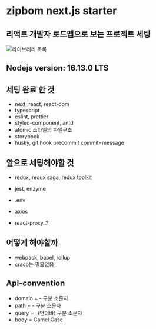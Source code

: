 # zipbom next.js starter

  ## 리액트 개발자 로드맵으로 보는 프로젝트 세팅
  ![라이브러리 목록](https://user-images.githubusercontent.com/50619560/139401702-55d090a8-33bd-4269-a639-7370a4c7a01c.png)

  ## Nodejs version: 16.13.0 LTS
  ## 세팅 완료 한 것
  - next, react, react-dom
  - typescript
  - eslint, prettier
  - styled-component, antd
  - atomic 스타일의 파일구조
  - storybook
  - husky, git hook precommit commit=message

  ## 앞으로 세팅해야할 것
  - redux, redux saga, redux toolkit
  
  - jest, enzyme
  - .env
  - axios
  - react-proxy..?

 ## 어떻게 해야할까
  - webpack, babel, rollup
  - craco는 필요없음

 ## Api-convention
  - domain = - 구분 소문자
  - path = - 구분 소문자
  - query = _(언더바) 구분 소문자 
  - body = Camel Case
